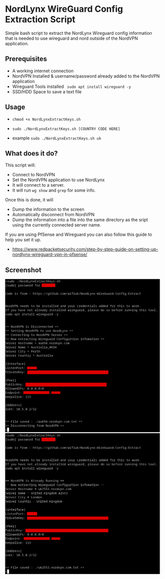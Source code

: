 # NordLynx WireGuard Config Extraction Script
Simple bash script to extract the NordLynx Wireguard config information that is needed to use wireguard and nord outside of the NordVPN application.

## Prerequisites
* A working internet connection
* NordVPN Installed & username/password already added to the NordVPN application
* Wireguard Tools installed ` sudo apt install wireguard -y`
* SSD/HDD Space to save a text file

## Usage

* ` chmod +x NordLynxExtractKeys.sh `

* ` sudo ./NordLynxExtractKeys.sh [COUNTRY CODE HERE] `

* example ` sudo ./NordLynxExtractKeys.sh uk `

## What does it do?

This script will:
* Connect to NordVPN
* Set the NordVPN application to use NordLynx
* It will connect to a server.
* It will run `wg show` and `grep` for some info.

Once this is done, it will
* Dump the information to the screen
* Automatically disconnect from NordVPN
* Dump the information into a file into the same directory as the sript using the currently connected server name.

If you are using PfSense and Wireguard you can also follow this guide to help you set it up.


* https://www.redpacketsecurity.com/step-by-step-guide-on-setting-up-nordlynx-wireguard-vpn-in-pfsense/

## Screenshot

![Screenshot](ScreenshotNordVPN.png)
![Screenshot](ScreenshotNordVPN-existing_connection.png)

